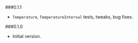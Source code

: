 ###0.1.1
* `Temperature`, `TemperatureInterval` tests, tweaks, bug fixes.

###0.1.0
* Initial version.